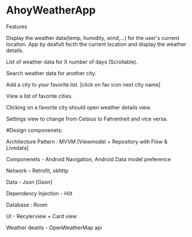 # AhoyWeatherApp
Features

Display the weather data(temp, humidity, wind,...) for the user's current location. App by deafult fecth the current location and display the weather details.

List of weather data for X number of days (Scrollable).

Search weather data for another city.

Add a city to your favorite list. [click on fav icon next city name]

View a list of favorite cities.

Clicking on a favorite city should open weather details view.

Settings view to change from Celsius to Fahrenheit and vice versa.


#Design componenets:

Architecture Pattern : MVVM [Viewmodel + Repository with Flow & Livedata]

Componenets - Android Navigation, Android Data model preference

Network – Retrofit, okhttp

Data - Json [Gson]

Dependency Injection - Hilt

Database : Room

UI - Recylerview + Card view

Weather deatils - OpenWeatherMap api
